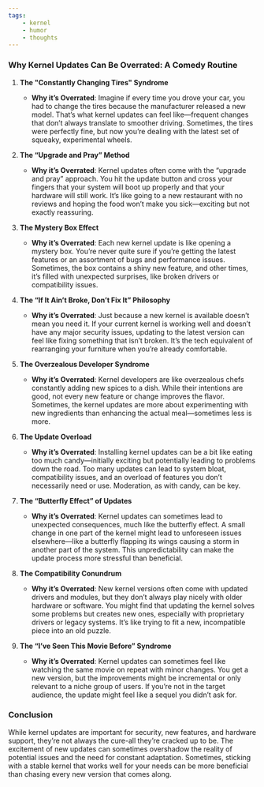 ```yaml
---
tags:
    - kernel
    - humor
    - thoughts
---
```

### Why Kernel Updates Can Be Overrated: A Comedy Routine

1. **The "Constantly Changing Tires" Syndrome**
   - **Why it’s Overrated**: Imagine if every time you drove your car, you had to change the tires because the manufacturer released a new model. That’s what kernel updates can feel like—frequent changes that don’t always translate to smoother driving. Sometimes, the tires were perfectly fine, but now you’re dealing with the latest set of squeaky, experimental wheels.

2. **The “Upgrade and Pray” Method**
   - **Why it’s Overrated**: Kernel updates often come with the “upgrade and pray” approach. You hit the update button and cross your fingers that your system will boot up properly and that your hardware will still work. It’s like going to a new restaurant with no reviews and hoping the food won’t make you sick—exciting but not exactly reassuring.

3. **The Mystery Box Effect**
   - **Why it’s Overrated**: Each new kernel update is like opening a mystery box. You’re never quite sure if you’re getting the latest features or an assortment of bugs and performance issues. Sometimes, the box contains a shiny new feature, and other times, it’s filled with unexpected surprises, like broken drivers or compatibility issues.

4. **The “If It Ain’t Broke, Don’t Fix It” Philosophy**
   - **Why it’s Overrated**: Just because a new kernel is available doesn’t mean you need it. If your current kernel is working well and doesn’t have any major security issues, updating to the latest version can feel like fixing something that isn’t broken. It’s the tech equivalent of rearranging your furniture when you’re already comfortable.

5. **The Overzealous Developer Syndrome**
   - **Why it’s Overrated**: Kernel developers are like overzealous chefs constantly adding new spices to a dish. While their intentions are good, not every new feature or change improves the flavor. Sometimes, the kernel updates are more about experimenting with new ingredients than enhancing the actual meal—sometimes less is more.

6. **The Update Overload**
   - **Why it’s Overrated**: Installing kernel updates can be a bit like eating too much candy—initially exciting but potentially leading to problems down the road. Too many updates can lead to system bloat, compatibility issues, and an overload of features you don’t necessarily need or use. Moderation, as with candy, can be key.

7. **The “Butterfly Effect” of Updates**
   - **Why it’s Overrated**: Kernel updates can sometimes lead to unexpected consequences, much like the butterfly effect. A small change in one part of the kernel might lead to unforeseen issues elsewhere—like a butterfly flapping its wings causing a storm in another part of the system. This unpredictability can make the update process more stressful than beneficial.

8. **The Compatibility Conundrum**
   - **Why it’s Overrated**: New kernel versions often come with updated drivers and modules, but they don’t always play nicely with older hardware or software. You might find that updating the kernel solves some problems but creates new ones, especially with proprietary drivers or legacy systems. It’s like trying to fit a new, incompatible piece into an old puzzle.

9. **The “I’ve Seen This Movie Before” Syndrome**
   - **Why it’s Overrated**: Kernel updates can sometimes feel like watching the same movie on repeat with minor changes. You get a new version, but the improvements might be incremental or only relevant to a niche group of users. If you’re not in the target audience, the update might feel like a sequel you didn’t ask for.

### Conclusion

While kernel updates are important for security, new features, and hardware support, they’re not always the cure-all they’re cracked up to be. The excitement of new updates can sometimes overshadow the reality of potential issues and the need for constant adaptation. Sometimes, sticking with a stable kernel that works well for your needs can be more beneficial than chasing every new version that comes along.

